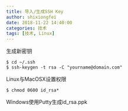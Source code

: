 ```yaml
---
title: 导入/生成SSH Key
author: shixiongfei
date: 2018-11-22 14:40:00
categories: 技术
tags: [技术, Linux]
---
```


生成新密钥

```shell
$ cd ~/.ssh
$ ssh-keygen -t rsa -C "yourname@domain.com"
```

Linux与MacOSX设置权限

```shell
$ chmod 0600 id_rsa*
```

Windows使用Putty生成id_rsa.ppk
